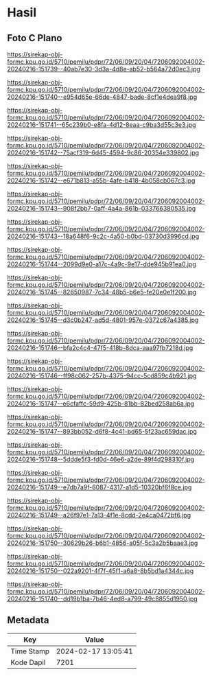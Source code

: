 # Hasil

## Foto C Plano

https://sirekap-obj-formc.kpu.go.id/5710/pemilu/pdpr/72/06/09/20/04/7206092004002-20240216-151739--40ab7e30-3d3a-4d8e-ab52-b564a72d0ec3.jpg

https://sirekap-obj-formc.kpu.go.id/5710/pemilu/pdpr/72/06/09/20/04/7206092004002-20240216-151740--e954d65e-66de-4847-bade-8cf1e4dea9f8.jpg

https://sirekap-obj-formc.kpu.go.id/5710/pemilu/pdpr/72/06/09/20/04/7206092004002-20240216-151741--65c239b0-e8fa-4d12-8eaa-c9ba3d55c3e3.jpg

https://sirekap-obj-formc.kpu.go.id/5710/pemilu/pdpr/72/06/09/20/04/7206092004002-20240216-151742--75acf319-6d45-4594-9c86-20354e339802.jpg

https://sirekap-obj-formc.kpu.go.id/5710/pemilu/pdpr/72/06/09/20/04/7206092004002-20240216-151742--e671b813-a55b-4afe-b418-4b058cb067c3.jpg

https://sirekap-obj-formc.kpu.go.id/5710/pemilu/pdpr/72/06/09/20/04/7206092004002-20240216-151743--908f2bb7-0aff-4a4a-861b-033766380535.jpg

https://sirekap-obj-formc.kpu.go.id/5710/pemilu/pdpr/72/06/09/20/04/7206092004002-20240216-151743--18a648f6-9c2c-4a50-b0bd-03730d3996cd.jpg

https://sirekap-obj-formc.kpu.go.id/5710/pemilu/pdpr/72/06/09/20/04/7206092004002-20240216-151744--2099d9e0-a17c-4a9c-9e17-dde945b91ea0.jpg

https://sirekap-obj-formc.kpu.go.id/5710/pemilu/pdpr/72/06/09/20/04/7206092004002-20240216-151745--82650987-7c34-48b5-b6e5-fe20e0e1f200.jpg

https://sirekap-obj-formc.kpu.go.id/5710/pemilu/pdpr/72/06/09/20/04/7206092004002-20240216-151745--d3c0b247-ad5d-4801-957e-0372c67a4385.jpg

https://sirekap-obj-formc.kpu.go.id/5710/pemilu/pdpr/72/06/09/20/04/7206092004002-20240216-151746--bfa2c4c4-47f5-418b-8dca-aaa97fb7218d.jpg

https://sirekap-obj-formc.kpu.go.id/5710/pemilu/pdpr/72/06/09/20/04/7206092004002-20240216-151746--ff98c062-257b-4375-94cc-5cd859c4b921.jpg

https://sirekap-obj-formc.kpu.go.id/5710/pemilu/pdpr/72/06/09/20/04/7206092004002-20240216-151747--e6cfaffc-59d9-425b-81bb-82bed258ab6a.jpg

https://sirekap-obj-formc.kpu.go.id/5710/pemilu/pdpr/72/06/09/20/04/7206092004002-20240216-151747--893bb052-d6f8-4c41-bd65-5f23ac659dac.jpg

https://sirekap-obj-formc.kpu.go.id/5710/pemilu/pdpr/72/06/09/20/04/7206092004002-20240216-151748--5ddde5f3-fd0d-46e6-a2de-89f4d298310f.jpg

https://sirekap-obj-formc.kpu.go.id/5710/pemilu/pdpr/72/06/09/20/04/7206092004002-20240216-151749--e7db7a9f-6087-4317-a1d5-10320bf6f8ce.jpg

https://sirekap-obj-formc.kpu.go.id/5710/pemilu/pdpr/72/06/09/20/04/7206092004002-20240216-151749--a26f97e1-7a13-4f1e-8cdd-2e4ca0472bf6.jpg

https://sirekap-obj-formc.kpu.go.id/5710/pemilu/pdpr/72/06/09/20/04/7206092004002-20240216-151750--30629b26-b6b1-4856-a05f-5c3a2b5baae3.jpg

https://sirekap-obj-formc.kpu.go.id/5710/pemilu/pdpr/72/06/09/20/04/7206092004002-20240216-151750--022a9201-4f7f-45f1-a6a8-8b5bd1a4344c.jpg

https://sirekap-obj-formc.kpu.go.id/5710/pemilu/pdpr/72/06/09/20/04/7206092004002-20240216-151740--dd19b1ba-7b46-4ed8-a799-49c8855d1950.jpg


## Metadata

| Key        | Value               |
| ---------- | ------------------- |
| Time Stamp | 2024-02-17 13:05:41 |
| Kode Dapil | 7201                |



